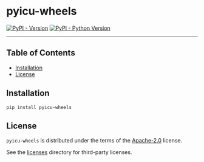 # pyicu-wheels

[![PyPI - Version](https://img.shields.io/pypi/v/pyicu-wheels.svg)](https://pypi.org/project/pyicu-wheels)
[![PyPI - Python Version](https://img.shields.io/pypi/pyversions/pyicu-wheels.svg)](https://pypi.org/project/pyicu-wheels)

---

## Table of Contents

- [Installation](#installation)
- [License](#license)

## Installation

```console
pip install pyicu-wheels
```

## License

`pyicu-wheels` is distributed under the terms of the [Apache-2.0](https://spdx.org/licenses/Apache-2.0.html) license.

See the [licenses](./licenses/README.md) directory for third-party licenses.
